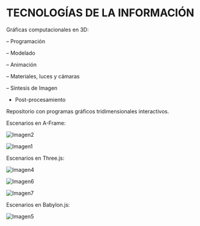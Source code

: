 #  TECNOLOGÍAS DE LA INFORMACIÓN

Gráficas computacionales en 3D:

– Programación

– Modelado

– Animación

– Materiales, luces y cámaras

– Síntesis de Imagen

- Post-procesamiento

Repositorio con programas gráficos tridimensionales interactivos.

Escenarios en A-Frame:

![Imagen2](https://user-images.githubusercontent.com/72325257/230808766-c3c2bb18-77b8-479b-a422-1b684bd7809b.jpg)

![Imagen1](https://user-images.githubusercontent.com/72325257/230808753-7dffd9a7-1a7f-40a5-8c8b-842f45a95822.jpg)

Escenarios en Three.js:

![Imagen4](https://user-images.githubusercontent.com/72325257/230808803-66c9bcd8-2117-425d-a149-941c426131a3.jpg)

![Imagen6](https://user-images.githubusercontent.com/72325257/230808831-d89edf86-9965-43da-9d22-b35d9a121796.jpg)

![Imagen7](https://user-images.githubusercontent.com/72325257/230808847-86bdd766-0598-4ab7-b236-024b430c6666.jpg)

Escenarios en Babylon.js:

![Imagen5](https://user-images.githubusercontent.com/72325257/230808815-0aed51be-4653-485d-ad14-8d19ed76c359.jpg)
